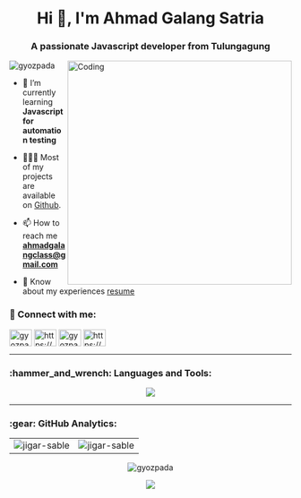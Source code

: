 <h1 align="center">Hi 👋, I'm Ahmad Galang Satria</h1>
<h3 align="center">A passionate Javascript developer from Tulungagung</h3>
<img align="right" alt="Coding" width="400" src="https://cdn.dribbble.com/users/1162077/screenshots/3848914/programmer.gif">

<p align="left"> <img src="https://komarev.com/ghpvc/?username=gyozpada&label=Profile%20views&color=0e75b6&style=flat" alt="gyozpada" /> </p>

- 🌱 I’m currently learning **Javascript for automation testing**

- 👨🏻‍💻 Most of my projects are available on [Github](https://github.com/gyozpada?tab=repositories).

- 📫 How to reach me **ahmadgalangclass@gmail.com**

- 📄 Know about my experiences [resume](https://drive.google.com/file/d/16ulJT5psYflIaFxKKgAHdNUsXdbp9SJA/view?usp=sharing)

<h3 align="left">🔗 Connect with me:</h3>
<p align="left">
<a href="https://twitter.com/langga54" target="blank"><img align="center" src="https://raw.githubusercontent.com/rahuldkjain/github-profile-readme-generator/master/src/images/icons/Social/twitter.svg" alt="gyozpada" height="30" width="40" /></a>
<a href="https://www.linkedin.com/in/ahmadgalangs/" target="blank"><img align="center" src="https://raw.githubusercontent.com/rahuldkjain/github-profile-readme-generator/master/src/images/icons/Social/linked-in-alt.svg" alt="https://www.linkedin.com/in/ahmadgalangs/" height="30" width="40" /></a>
<a href="https://instagram.com/langgahmad" target="blank"><img align="center" src="https://raw.githubusercontent.com/rahuldkjain/github-profile-readme-generator/master/src/images/icons/Social/instagram.svg" alt="gyozpada" height="30" width="40" /></a>
<a href="https://www.hackerrank.com/ahmadgalang491" target="blank"><img align="center" src="https://raw.githubusercontent.com/rahuldkjain/github-profile-readme-generator/master/src/images/icons/Social/hackerrank.svg" alt="https://www.hackerrank.com/dwiatmokop" height="30" width="40" /></a>
</p>



---

<h3 align="left">:hammer_and_wrench: Languages and Tools:</h3>
<p align="center">
  <a href="https://skillicons.dev">
    <img src="https://skillicons.dev/icons?i=javascript,css,ps,vscode,react,git,github,discord,stackoverflow" />
  </a>
</p>

---

<h3 align="left">:gear: GitHub Analytics:</h3>

<table>
  <tr>
    <td><img src="https://github-readme-stats.vercel.app/api?username=gyozpada&show_icons=true&theme=dark&locale=en" alt="jigar-sable" /></td>
    <td><img src="https://github-readme-stats.vercel.app/api/top-langs?username=gyozpada&show_icons=true&theme=dark&locale=en&layout=compact" alt="jigar-sable" /></td>
  </tr>
</table>
<div align="center">
<p><img align="center" src="https://github-readme-streak-stats.herokuapp.com/?user=gyozpada&theme=algolia&" alt="gyozpada" /></p>
  <img src="https://camo.githubusercontent.com/b867e04377eea646939445ce4e0565253428256abc39c6d32d7b67aab3160d18/68747470733a2f2f63617073756c652d72656e6465722e76657263656c2e6170702f6170693f747970653d776176696e6726636f6c6f723d6772616469656e74266865696768743d3130302673656374696f6e3d666f6f746572" theme=tokyonight/>
</div>


